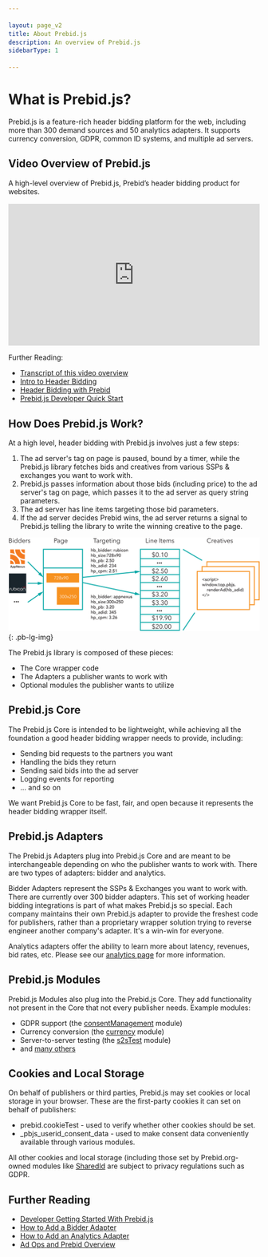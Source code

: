 ```yaml
---

layout: page_v2
title: About Prebid.js
description: An overview of Prebid.js
sidebarType: 1

---
```

 
# What is Prebid.js?

Prebid.js is a feature-rich header bidding platform for the web, including more than 300 demand sources and 50 analytics adapters. It supports currency conversion, GDPR, common ID systems, and multiple ad servers.

## Video Overview of Prebid.js

A high-level overview of Prebid.js, Prebid’s header bidding product for websites.

<div style="padding:56.25% 0 0 0;margin: 1rem 0;position:relative;"><iframe src="https://player.vimeo.com/video/822153705?h=164ad73316&amp;badge=0&amp;autopause=0&amp;player_id=0&amp;app_id=58479" frameborder="0" allow="autoplay; fullscreen; picture-in-picture" allowfullscreen style="position:absolute;top:0;left:0;width:100%;height:100%;" title="1.3_IntroToPBJS_v5"></iframe></div><script src="https://player.vimeo.com/api/player.js"></script>

Further Reading:
- [Transcript of this video overview](/prebid/prebidjs-video.html)
- [Intro to Header Bidding](/overview/intro-to-header-bidding.html)
- [Header Bidding with Prebid](/overview/intro.html#header-bidding-with-prebid)
- [Prebid.js Developer Quick Start](/dev-docs/getting-started.html)

## How Does Prebid.js Work?

At a high level, header bidding with Prebid.js involves just a few steps:

1. The ad server's tag on page is paused, bound by a timer, while the Prebid.js library fetches bids and creatives from various SSPs & exchanges you want to work with.
1. Prebid.js passes information about those bids (including price) to the ad server's tag on page, which passes it to the ad server as query string parameters.
1. The ad server has line items targeting those bid parameters.
2. If the ad server decides Prebid wins, the ad server returns a signal to Prebid.js telling the library to write the winning creative to the page.

![Ad Ops Diagram](/assets/images/adops-intro.png){: .pb-lg-img}

The Prebid.js library is composed of these pieces:

- The Core wrapper code
- The Adapters a publisher wants to work with
- Optional modules the publisher wants to utilize

## Prebid.js Core

The Prebid.js Core is intended to be lightweight, while achieving all the foundation a good header bidding wrapper needs to provide, including:

- Sending bid requests to the partners you want
- Handling the bids they return
- Sending said bids into the ad server
- Logging events for reporting
- ... and so on

We want Prebid.js Core to be fast, fair, and open because it represents the header bidding wrapper itself.

## Prebid.js Adapters

The Prebid.js Adapters plug into Prebid.js Core and are meant to be interchangeable depending on who the publisher wants to work with. There are two types of adapters: bidder and analytics.

Bidder Adapters represent the SSPs & Exchanges you want to work with. There are currently over 300 bidder adapters. This set of working header bidding integrations is part of what makes Prebid.js so special. Each company maintains their own Prebid.js adapter to provide the freshest code for publishers, rather than a proprietary wrapper solution trying to reverse engineer another company's adapter. It's a win-win for everyone.

Analytics adapters offer the ability to learn more about latency, revenues, bid rates, etc. Please see our [analytics page](/dev-docs/integrate-with-the-prebid-analytics-api.html) for more information.

## Prebid.js Modules

Prebid.js Modules also plug into the Prebid.js Core. They add functionality not present
in the Core that not every publisher needs. Example modules:

- GDPR support (the [consentManagement]({{site.baseurl}}/dev-docs/modules/consentManagement.html) module)
- Currency conversion (the [currency]({{site.baseurl}}/dev-docs/modules/currency.html) module)
- Server-to-server testing (the [s2sTest]({{site.baseurl}}/dev-docs/modules/s2sTesting.html) module)
- and [many others](/dev-docs/modules/index.html)

## Cookies and Local Storage

On behalf of publishers or third parties, Prebid.js may set cookies or local storage in your browser. These are the first-party cookies it can set on behalf of publishers:
- prebid.cookieTest - used to verify whether other cookies should be set.
- _pbjs_userid_consent_data - used to make consent data conveniently available through various modules.

All other cookies and local storage (including those set by Prebid.org-owned modules like [SharedId](/identity/sharedid.html) are subject to privacy regulations such as GDPR.

## Further Reading

- [Developer Getting Started With Prebid.js](/dev-docs/getting-started.html)
- [How to Add a Bidder Adapter](/dev-docs/bidder-adaptor.html)
- [How to Add an Analytics Adapter](/dev-docs/integrate-with-the-prebid-analytics-api.html)
- [Ad Ops and Prebid Overview](/adops/before-you-start.html)
